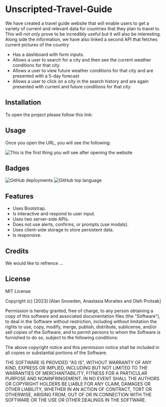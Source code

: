 # Unscripted-Travel-Guide

We have created a travel guide website that will enable users to get a variety of current and relevant data for countries that they plan to travel to. This will not only prove to be incredibly useful but it will also be interesting. Along side the information, we have also linked a second API that fetches current pictures of the country

* Has a dashboard with form inputs.
* Allows a user to search for a city and then see the current weather conditions for that city.
* Allows a user to view future weather conditions for that city and are presented with a 5-day forecast 
* Allows a user to click on a city in the search history and are again presented with current and future conditions for that city

## Installation

To open the project please follow this link: 

## Usage 

Once you open the URL, you will see the following:

![This is the first thing you will see after opening the website]()


## Badges

![GitHub deployments](https://img.shields.io/github/deployments/anamorai/Weatherforecast/github-pages)
![GitHub top language](https://img.shields.io/github/languages/top/anamorai/Weatherforecast)


## Features

* Uses Bootstrap.
* Is interactive and respond to user input.
* Uses  two server-side APIs.
* Does not use alerts, confirms, or prompts (use modals).
* Uses client-side storage to store persistent data.
* Is responsive.

## Credits

We would like to refrence ...

## License

MIT License

Copyright (c) [2023] [Alan Snowden, Anastasia Moraites and Oleh Protsak]

Permission is hereby granted, free of charge, to any person obtaining a copy
of this software and associated documentation files (the "Software"), to deal
in the Software without restriction, including without limitation the rights
to use, copy, modify, merge, publish, distribute, sublicense, and/or sell
copies of the Software, and to permit persons to whom the Software is
furnished to do so, subject to the following conditions:

The above copyright notice and this permission notice shall be included in all
copies or substantial portions of the Software.

THE SOFTWARE IS PROVIDED "AS IS", WITHOUT WARRANTY OF ANY KIND, EXPRESS OR
IMPLIED, INCLUDING BUT NOT LIMITED TO THE WARRANTIES OF MERCHANTABILITY,
FITNESS FOR A PARTICULAR PURPOSE AND NONINFRINGEMENT. IN NO EVENT SHALL THE
AUTHORS OR COPYRIGHT HOLDERS BE LIABLE FOR ANY CLAIM, DAMAGES OR OTHER
LIABILITY, WHETHER IN AN ACTION OF CONTRACT, TORT OR OTHERWISE, ARISING FROM,
OUT OF OR IN CONNECTION WITH THE SOFTWARE OR THE USE OR OTHER DEALINGS IN THE
SOFTWARE.